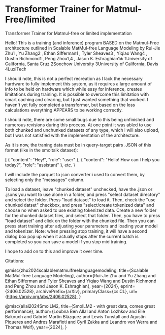 # Transformer Trainer for Matmul-Free/limited
Transformer Trainer for Matmul-free or limited implementation

Hello! This is a training (and inference) program BASED on the Matmul-Free architecture outlined in 
Scalable MatMul-free Language Modeling
by Rui-Jie Zhu1
, Yu Zhang2
, Ethan Sifferman1
, Tyler Sheaves3
, Yiqiao Wang4
, Dustin Richmond1
, Peng Zhou1,4
, Jason K. Eshraghian1∗
1University of California, Santa Cruz 2Soochow University
3University of California, Davis 4LuxiTech

I should note, this is not a perfect recreation as I lack the necessary hardware to fully implement this system, as it requires a large amount of info to be held on hardware which while easy for inference, creates limitations during training. It is possible to overcome this limitation with smart caching and clearing, but I just wanted something that worked. I haven't yet fully completed a transformer, but based on the loss calculations everything APPEARS to be working correctly.

I should note, there are some small bugs due to this being unfinished and numerous revisions during this process. At one point it was abled to use both chunked and unchunked datasets of any type, which I will also upload, but I was not satisfied with the implementation of the architecture. 

As it is now, the traning data must be in query-target pairs .JSON of this format (like in the smoltalk dataset):

[
    {
        "content": "Hey!",
        "role": "user"
    },
    {
        "content": "Hello! How can I help you today?",
        "role": "assistant"
    },
etc.
}

I will include the parquet to json converter i used to convert them, by selecting only the "messages" column.

To load a dataset, leave "chunked dataset" unchecked, have the .json or .jsons you want to use alone in a folder, and press "select dataset directory" and select the folder. Press "load dataset" to load it. Then, check the "use chunked datset" checkbox, and press "select/create tokenized data" and choose no when asked to use existing tokenized data. Create a new folder for the chunked dataset files, and select that folder. Then, you have to press "load dataset" and click on the folder with the chunked file. Then you can press start training after adjusting your parameters and loading your model and tokenizer. Note: when pressing stop training, it will have a second dialog box pop up when it actually stops after the current batch is completed so you can save a model if you stop mid training. 

I hope to add on to this and improve it over time. 

Citations:

@misc{zhu2024scalablematmulfreelanguagemodeling,
      title={Scalable MatMul-free Language Modeling}, 
      author={Rui-Jie Zhu and Yu Zhang and Ethan Sifferman and Tyler Sheaves and Yiqiao Wang and Dustin Richmond and Peng Zhou and Jason K. Eshraghian},
      year={2024},
      eprint={2406.02528},
      archivePrefix={arXiv},
      primaryClass={cs.CL},
      url={https://arxiv.org/abs/2406.02528}, 
}

@misc{allal2024SmolLM2,
      title={SmolLM2 - with great data, comes great performance}, 
      author={Loubna Ben Allal and Anton Lozhkov and Elie Bakouch and Gabriel Martín Blázquez and Lewis Tunstall and Agustín Piqueres and Andres Marafioti and Cyril Zakka and Leandro von Werra and Thomas Wolf},
      year={2024},
}
